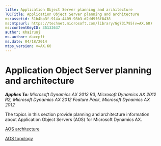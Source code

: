```yaml
---
title: Application Object Server planning and architecture
TOCTitle: Application Object Server planning and architecture
ms:assetid: 51b4ba3f-914a-4409-98b3-d2dd9f6f8438
ms:mtpsurl: https://technet.microsoft.com/library/Gg731795(v=AX.60)
ms:contentKeyID: 35132637
author: Khairunj
ms.author: daxcpft
ms.date: 04/18/2014
mtps_version: v=AX.60
---
```


# Application Object Server planning and architecture 


_**Applies To:** Microsoft Dynamics AX 2012 R3, Microsoft Dynamics AX 2012 R2, Microsoft Dynamics AX 2012 Feature Pack, Microsoft Dynamics AX 2012_

The topics in this section provide planning and architecture information about Application Object Servers (AOS) for Microsoft Dynamics AX.

[AOS architecture](aos-architecture.md)

[AOS topology](aos-topology.md)

  


